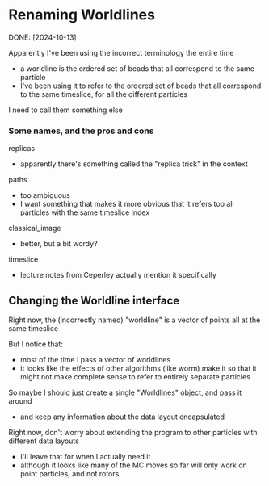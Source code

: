 # Renaming Worldlines

DONE: [2024-10-13]

Apparently I've been using the incorrect terminology the entire time
  - a worldline is the ordered set of beads that all correspond to the same particle
  - I've been using it to refer to the ordered set of beads that all correspond to the same timeslice,
    for all the different particles

I need to call them something else

### Some names, and the pros and cons
replicas
  - apparently there's something called the "replica trick" in the context 

paths
  - too ambiguous
  - I want something that makes it more obvious that it refers too all particles with the same timeslice index

classical_image
  - better, but a bit wordy?

timeslice
  - lecture notes from Ceperley actually mention it specifically


## Changing the Worldline interface
Right now, the (incorrectly named) "worldline" is a vector of points all at the same timeslice

But I notice that:
  - most of the time I pass a vector of worldlines
  - it looks like the effects of other algorithms (like worm) make it so that it might not make
    complete sense to refer to entirely separate particles

So maybe I should just create a single "Worldlines" object, and pass it around
  - and keep any information about the data layout encapsulated

Right now, don't worry about extending the program to other particles with different data layouts
  - I'll leave that for when I actually need it
  - although it looks like many of the MC moves so far will only work on point particles, and not rotors
